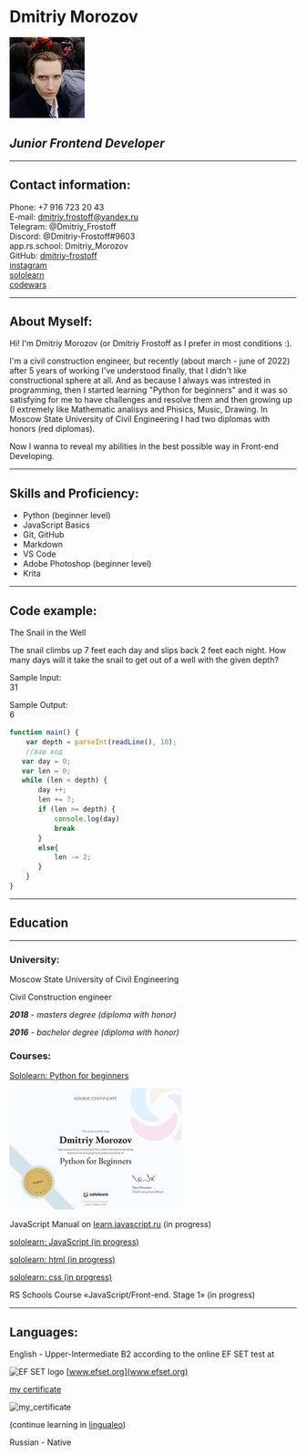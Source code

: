 # **Dmitriy Morozov**
![Dmitriy Frostoff](./assets/img/IMG_20210918_163706.png)

## ***Junior Frontend Developer***
***

## **Contact information:**
Phone: +7 916 723 20 43  
E-mail: <dmitriy.frostoff@yandex.ru>  
Telegram: @Dmitriy_Frostoff  
Discord: @Dmitriy-Frostoff#9603  
app.rs.school: Dmitriy_Morozov  
GitHub: [dmitriy-frostoff](https://github.com/Dmitriy-Frostoff/ "My github acc")  
[instagram](https://www.instagram.com "dmitriy.frostoff")  
[sololearn](https://www.sololearn.com/profile/16514154)   
[codewars](https://www.codewars.com/users/Dmitriy-Frostoff)   

***
## **About Myself:**
Hi! I'm Dmitriy Morozov (or Dmitriy Frostoff as I prefer in most conditions :).

 I'm a civil construction engineer, but recently (about march - june of 2022) after 5 years of working I've understood finally, that I didn't like constructional sphere at all. And as because I always was intrested in programming, then I started learning "Python for beginners" and it was so satisfying for me to have challenges and resolve them and then growing up (I extremely like Mathematic analisys and Phisics, Music, Drawing. In Moscow State University of Civil Engineering I had two diplomas with honors (red diplomas).
 
Now I wanna to reveal my abilities in the best possible way in Front-end Developing.  

***
## **Skills and Proficiency:**
* Python (beginner level)  
* JavaScript Basics  
* Git, GitHub  
* Markdown  
* VS Code  
* Adobe Photoshop (beginner level)  
* Krita  

***
## **Code example:**  
The Snail in the Well


The snail climbs up 7 feet each day and slips back 2 feet each night.
How many days will it take the snail to get out of a well with the given depth?

Sample Input:  
31

Sample Output:  
6

```javascript  
function main() {
    var depth = parseInt(readLine(), 10);
    //ваш код
   var day = 0;
   var len = 0;
   while (len < depth) {
       day ++; 
       len += 7;
       if (len >= depth) {
           console.log(day)
           break
       }
       else{
           len -= 2;
       }
    }
} 
```
***
## **Education**
***
### **University:**
Moscow State University of Civil Engineering

Civil Construction engineer

***2018** - masters degree (diploma with honor)*  

***2016** - bachelor degree (diploma with honor)*

### **Courses:**  
[Sololearn: Python for beginners](https://www.sololearn.com/certificates/CT-KHNYMAG8)

![Sololearn](./images/ac522c48-c4f5-406b-9e98-8b00de3922601.png "my python certificate")  

JavaScript Manual on [learn.javascript.ru](https://learn.javascript.ru/first-steps) (in progress)

[sololearn: JavaScript (in progress)](https://www.sololearn.com/learning/1024)  

[sololearn: html (in progress)](https://www.sololearn.com/learning/1014)

[sololearn: css (in progress)](https://www.sololearn.com/learning/1023)

RS Schools Course «JavaScript/Front-end. Stage 1» (in progress)  

*** 
## **Languages:**  
English - Upper-Intermediate B2 according to the online EF SET test at 

 ![EF SET logo](https://a.storyblok.com/f/71234/103x24/da9ab91cbd/efset-logo_black.svg)  [www.efset.org](www.efset.org)

 [my certificate](https://www.efset.org/cert/4Tg7Hj)  
 
 ![my_certificate](./assets/img/EF_SET_Certificate™_Dmitriy_Frostoff1.png)
 

 (continue learning in [lingualeo](https://lingualeo.com/)) 

Russian - Native
